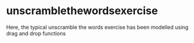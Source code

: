 # unscramblethewordsexercise
Here, the typical unscramble the words exercise has been modelled using drag and drop functions
